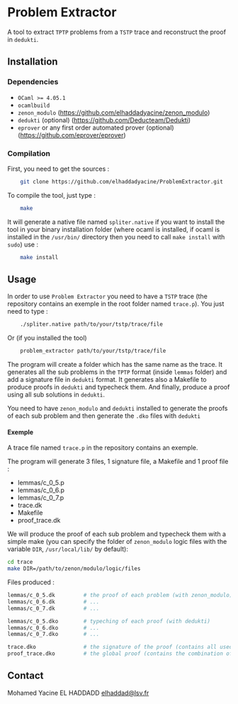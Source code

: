 
# Problem Extractor

A tool to extract `TPTP` problems from a `TSTP` trace and reconstruct the proof in `dedukti`.

## Installation
    
### Dependencies

- `OCaml >= 4.05.1`
- `ocamlbuild`
- `zenon_modulo` (https://github.com/elhaddadyacine/zenon_modulo)
- `dedukti` (optional) (https://github.com/Deducteam/Dedukti)
- `eprover` or any first order automated prover (optional) (https://github.com/eprover/eprover)

### Compilation

First, you need to get the sources :
```bash
    git clone https://github.com/elhaddadyacine/ProblemExtractor.git
```
To compile the tool, just type :

```bash
    make
```
It will generate a native file named `spliter.native` if you want to install the tool in your binary installation folder (where ocaml is installed, if ocaml is installed in the `/usr/bin/` directory then you need to call `make install` with `sudo`) use :

```bash
    make install
```

## Usage

In order to use `Problem Extractor` you need to have a `TSTP` trace (the repository contains an exemple in the root folder named `trace.p`).
You just need to type :
```bash
    ./spliter.native path/to/your/tstp/trace/file
```

Or (if you installed the tool)
```bash
    problem_extractor path/to/your/tstp/trace/file
```

The program will create a folder which has the same name as the trace.
It generates all the sub problems in the `TPTP` format (inside `lemmas` folder) and add a signature file in `dedukti` format.
It generates also a Makefile to produce proofs in `dedukti` and typecheck them.
And finally, produce a proof using all sub solutions in `dedukti`.

You need to have `zenon_modulo` and `dedukti` installed to generate the proofs of each sub problem and then generate the `.dko` files with `dedukti`
#### Exemple

A trace file named `trace.p` in the repository contains an exemple.

The program will generate 3 files, 1 signature file, a Makefile and 1 proof file :
- lemmas/c_0_5.p
- lemmas/c_0_6.p
- lemmas/c_0_7.p
- trace.dk
- Makefile
- proof_trace.dk

We will produce the proof of each sub problem and typecheck them with a simple make (you can specify the folder of `zenon_modulo` logic files with the variable `DIR`, `/usr/local/lib/` by default): 
```bash
cd trace
make DIR=/path/to/zenon/modulo/logic/files
```
Files produced : 
```bash
lemmas/c_0_5.dk         # the proof of each problem (with zenon_modulo)
lemmas/c_0_6.dk         # ...
lemmas/c_0_7.dk         # ...

lemmas/c_0_5.dko        # typeching of each proof (with dedukti)
lemmas/c_0_6.dko        # ...
lemmas/c_0_7.dko        # ...

trace.dko               # the signature of the proof (contains all used symbols)
proof_trace.dko         # the global proof (contains the combination of sub solutions)
```


## Contact

Mohamed Yacine EL HADDADD <elhaddad@lsv.fr>
